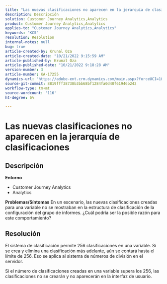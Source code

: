 ```yaml
---
title: "Las nuevas clasificaciones no aparecen en la jerarquía de clasificaciones"
description: Descripción
solution: Customer Journey Analytics,Analytics
product: Customer Journey Analytics,Analytics
applies-to: "Customer Journey Analytics,Analytics"
keywords: "KCS"
resolution: Resolution
internal-notes: null
bug: true
article-created-by: Krunal Oza
article-created-date: "10/21/2022 9:15:59 AM"
article-published-by: Krunal Oza
article-published-date: "10/21/2022 9:18:28 AM"
version-number: 3
article-number: KA-17255
dynamics-url: "https://adobe-ent.crm.dynamics.com/main.aspx?forceUCI=1&pagetype=entityrecord&etn=knowledgearticle&id=8dff38f6-2051-ed11-bba2-0022480867fb"
source-git-commit: 8819fff38738b3bb68bf1284fa0d40f61946b242
workflow-type: tm+mt
source-wordcount: '116'
ht-degree: 6%

---
```


# Las nuevas clasificaciones no aparecen en la jerarquía de clasificaciones

## Descripción

<b>Entorno</b>
- Customer Journey Analytics
- Analytics



<b>Problemas/Síntomas</b>
En un escenario, las nuevas clasificaciones creadas para una variable no se mostraban en la estructura de clasificación de la configuración del grupo de informes. ¿Cuál podría ser la posible razón para este comportamiento?


## Resolución


El sistema de clasificación permite 256 clasificaciones en una variable. Si se crea y elimina una clasificación más adelante, aún se contará hasta el límite de 256. Eso se aplica al sistema de números de división en el servidor.

Si el número de clasificaciones creadas en una variable supera los 256, las clasificaciones no se crearán y no aparecerán en la interfaz de usuario.
